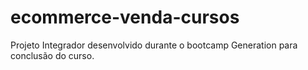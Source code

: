 # ecommerce-venda-cursos
Projeto Integrador desenvolvido durante o bootcamp Generation para conclusão do curso.
